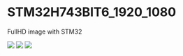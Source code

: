 # STM32H743BIT6_1920_1080
 FullHD image with STM32

![]([https://github.com/nr-electronics/Video_STM32H743VIT/blob/main/STM32H743VIT6.jpg](https://github.com/nr-electronics/STM32H743BIT6_1920x1080/blob/main/Foto/Top.JPG)https://github.com/nr-electronics/STM32H743BIT6_1920x1080/blob/main/Foto/Top.JPG)
![]([[https://github.com/nr-electronics/Video_STM32H743VIT/blob/main/STM32H743VIT6.jpg](https://github.com/nr-electronics/STM32H743BIT6_1920x1080/blob/main/Foto/Top.JPG)https://github.com/nr-electronics/STM32H743BIT6_1920x1080/blob/main/Foto/Top.JPG](https://github.com/nr-electronics/STM32H743BIT6_1920x1080/blob/main/Foto/Bottom.JPG))
![]([[https://github.com/nr-electronics/Video_STM32H743VIT/blob/main/STM32H743VIT6.jpg](https://github.com/nr-electronics/STM32H743BIT6_1920x1080/blob/main/Foto/Top.JPG)https://github.com/nr-electronics/STM32H743BIT6_1920x1080/blob/main/Foto/Top.JPG](https://github.com/nr-electronics/STM32H743BIT6_1920x1080/blob/main/Foto/3.JPG)https://github.com/nr-electronics/STM32H743BIT6_1920x1080/blob/main/Foto/3.JPG)
